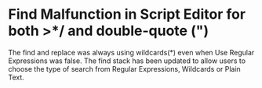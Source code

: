 # Find Malfunction in Script Editor for both >*/ and double-quote (")
The find and replace was always using wildcards(*) even when Use Regular Expressions was false. The find stack has been updated to allow users to choose the type of search from Regular Expressions, Wildcards or Plain Text.